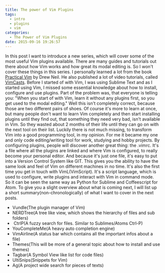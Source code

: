 ```yaml
---
title: The power of Vim Plugins
tags:
  - intro
  - plugins
  - vim
categories:
  - The Power of Vim Plugins
date: 2015-09-16 19:26:57
---
```


In this post I want to introduce a new series, which will cover some of the
most useful Vim plugins available. There are many guides and tutorials out
there about how Vim works and how great its modal editing is. So I won't cover
these things in this series. I personally learned a lot from the book
[Practical Vim](http://vimcasts.org/publications/) by Drew Neil. He also
published a lot of video tutorials, called [VimCasts](http://vimcasts.org/).
Before I started of with Vim, I was using Sublime Text and as I started using
Vim, I missed some essential knowledge about how to install, configure and use
plugins. Part of the problem was, that everyone is telling you: "When you start
of with Vim, learn it without any plugins first, so you get used to the modal
editing." Well this isn't completely correct, because those are two different
pairs of shoes. Of course it's more to learn at once, but many people don't
want to learn Vim completely and then start installing plugins until they find
out, that something they need very bad, isn't available in Vim. So they wasted
about 2 months of their life until they can go on with the next tool on their
list. Luckily there is not much missing, to transform Vim into a good
programming tool, in my opinion. For me it became my one and only code
editing/writing tool for work, studying and hobby projects. By configuring
plugins, people will discover another great thing: the .vimrc. It's a file
where all the plugins are linked and where Vim is configured, to really become
your personal editor. And because it's just one file, it's easy to put into a
Version Control System like GIT. This gives you the ability to have the same
look and feel of Vim on different machines in no time. It's also the first time
you get in touch with VimL(VimScript). It's a script language, which is used to
configure, write plugins and interact with Vim in command mode. So it can be
seen the same way as Python for Sublime and Coffeescript for Atom. To give you
a slight overview about what is coming next, I will list up a short
summary(non-chronologically) of what I want to cover in the next posts.

*   Vundle(The plugin manager of Vim)
*   NERDTree(A tree like view, which shows the hierarchy of files and sub folders)
*    CtrlP(A fuzzy search for files. Similar to Sublimes/Atoms Ctrl-P)
*   YouCompleteMe(A heavy auto completion engine)
*   VimAirline(A status bar which contains all the important infos about a file)
*   Themes(This will be more of a general topic about how to install and use themes)
*   Tagbar(A Symbol View like list for code files)
*   UltiSnips(Snippets for Vim)
*   Ag(A project wide search for pieces of texts)
